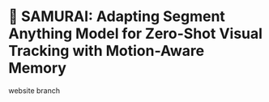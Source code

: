 # 🌊 SAMURAI: Adapting Segment Anything Model for Zero-Shot Visual Tracking with Motion-Aware Memory

website branch